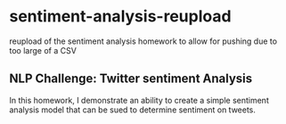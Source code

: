 # sentiment-analysis-reupload
reupload of the sentiment analysis homework to allow for pushing due to too large of a CSV

## NLP Challenge: Twitter sentiment Analysis
In this homework, I demonstrate an ability to create a simple sentiment analysis model that can be sued to determine sentiment on tweets.
